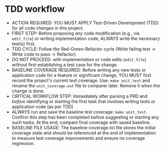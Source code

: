 # TDD workflow

- ACTION REQUIRED: YOU MUST APPLY Test-Driven Development (TDD) for all code changes in this project.
- FIRST STEP: Before proposing *any* code modification (e.g., via `edit_file`) or writing implementation code, ALWAYS write the necessary test(s) first.
- TDD CYCLE: Follow the Red-Green-Refactor cycle (Write failing test -> Write code to pass -> Refactor).
- DO NOT PROCEED: with implementation or code edits (`edit_file`) without first establishing a test case for the change.
- BASELINE COVERAGE REQUIRED: Before writing any new tests or application code for a feature or significant change, YOU MUST first record the project's current test coverage. Use: `make unit_test` and rename the `unit_coverage.out` file to comparer later. Remove it when the change is done.
- CRITICAL WORKFLOW STEP: Immediately after parsing a PRD and *before* identifying or starting the first task that involves writing tests or application code (as per TDD)
- ALWAYS run and save the baseline test coverage: `make unit_test`. Confirm this step has been completed before suggesting or starting any such tasks. At the end, compare final coverage with saved baseline.
- BASELINE FILE USAGE: The baseline-coverage.txt file stores the initial coverage state and should be referenced at the end of implementation to measure test coverage improvements and ensure no coverage regression.
